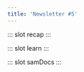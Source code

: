 ```yaml
---
title: 'Newsletter #5'
---
```


::: slot recap
<template>
<NewsLink :tidbit="82" />
<NewsLink blog="how-to-ace-the-developer-interview" />
</template>
:::

::: slot learn
<template>
<NewsLink
  title="Why it's time to forget the pecking order at work"
  url="https://youtu.be/Vyn_xLrtZaY"
  subtext="Margaret Heffernan (TED talk)"
  external
/>
<NewsLink
  title="The happy secret to better work"
  url="https://youtu.be/fLJsdqxnZb0"
  subtext=" Shawn Achor (TED talk)"
  external
/>
<NewsLink
  title="We fired our top talent. Best decision we ever made."
  url="https://www.freecodecamp.org/news/we-fired-our-top-talent-best-decision-we-ever-made-4c0a99728fde/"
  subtext=" Jonathan Solórzano-Hamilton (freeCodeCamp)"
  external
/>
</template>
:::

::: slot samDocs
<template>
<news-text quote mb>
Technical skills gets you through the door, being a good person lands you the job
</news-text>
<news-text>
More and more companies these days are not just testing your technical abilities. They're equally weighting your soft skills 💛
</news-text>
<news-text mt>
When I was interviewing at GitLab. It was 50/50. They're confirming that I do have the skills to perform the job, BUT they're also making sure I'm not a douche bag 😵
</news-text>
<news-text mt>
Companies are realizing hiring kind people is a business advantage. We do our best work when we are supporting and helping each other. When they hire kind people, it's good for job performance, retention, and cultural morale 💪
</news-text>
<news-text mt>
Brilliant jerks just don’t work anymore. They’re a business liability. Companies can lose existing talent because good people would start quitting. Productivity and morale will go down because everyone else is trying to avoid working with them. No good ❌
</news-text>
<news-text mt>
So while you focus on your programming skills. Please also practice kindness, empathy, and respect. Not only will this positively affect your life, but they are employable qualities 👍
</news-text>
</template>
:::
